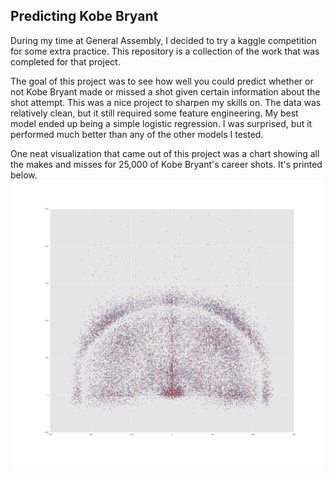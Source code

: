 ## Predicting Kobe Bryant

During my time at General Assembly, I decided to try a kaggle competition for some extra practice. This repository is a collection of the work that was completed for that project. 

The goal of this project was to see how well you could predict whether or not Kobe Bryant made or missed a shot given certain information about the shot attempt. This was a nice project to sharpen my skills on. The data was relatively clean, but it still required some feature engineering. My best model ended up being a simple logistic regression. I was surprised, but it performed much better than any of the other models I tested.

One neat visualization that came out of this project was a chart showing all the makes and misses for 25,000 of Kobe Bryant's career shots. It's printed below.
![Kobe Bryant Career Makes and Misses](https://raw.githubusercontent.com/cl65610/kobe-/master/Kobe_shot_chart.png "Kobe Bryant Career Makes and Misses")
